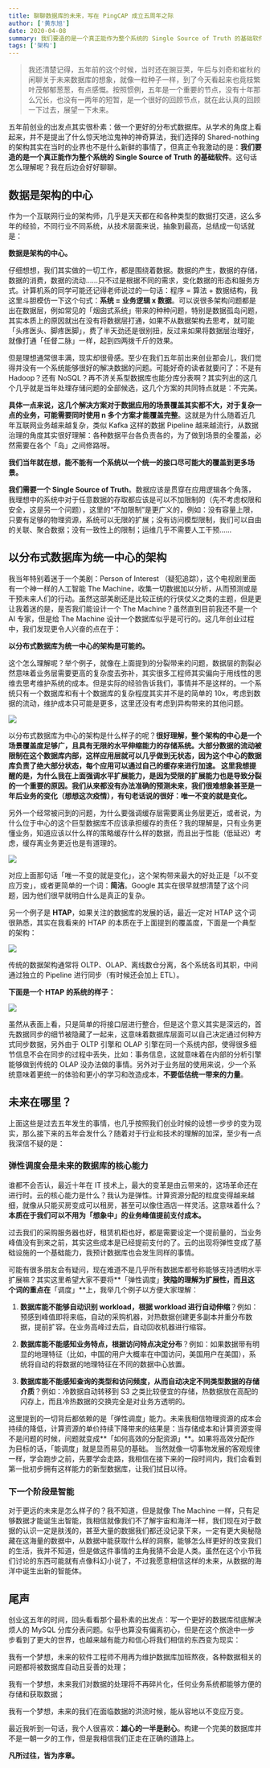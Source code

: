```yaml
---
title: 聊聊数据库的未来，写在 PingCAP 成立五周年之际
author: ['黄东旭']
date: 2020-04-08
summary: 我们要造的是一个真正能作为整个系统的 Single Source of Truth 的基础软件。
tags: ['架构']
---
```

>我还清楚记得，五年前的这个时候，当时还在豌豆荚，午后与刘奇和崔秋的闲聊关于未来数据库的想象，就像一粒种子一样，到了今天看起来也竟枝繁叶茂郁郁葱葱，有点感慨。按照惯例，五年是一个重要的节点，没有十年那么冗长，也没有一两年的短暂，是一个很好的回顾节点，就在此认真的回顾一下过去，展望一下未来。

五年前创业的出发点其实很朴素：做一个更好的分布式数据库。从学术的角度上看起来，并不是提出了什么惊天地泣鬼神的神奇算法，我们选择的 Shared-nothing 的架构其实在当时的业界也不是什么新鲜的事情了，但真正令我激动的是：**我们要造的是一个真正能作为整个系统的 Single Source of Truth 的基础软件**。这句话怎么理解呢？我在后边会好好聊聊。

## 数据是架构的中心

作为一个互联网行业的架构师，几乎是天天都在和各种类型的数据打交道，这么多年的经验，不同行业不同系统，从技术层面来说，抽象到最高，总结成一句话就是：

**数据是架构的中心。**

仔细想想，我们其实做的一切工作，都是围绕着数据。数据的产生，数据的存储，数据的消费，数据的流动……只不过是根据不同的需求，变化数据的形态和服务方式。计算机系的同学可能还记得老师说过的一句话：程序 = 算法 + 数据结构，我这里斗胆模仿一下这个句式：**系统 = 业务逻辑 x 数据**。可以说很多架构问题都是出在数据层，例如常见的「烟囱式系统」带来的种种问题，特别是数据孤岛问题，其实本质上的原因就出在没有将数据层打通，如果不从数据架构去思考，就可能「头疼医头、脚疼医脚」，费了半天劲还是很别扭，反过来如果将数据层治理好，就像打通「任督二脉」一样，起到四两拨千斤的效果。

但是理想通常很丰满，现实却很骨感。至少在我们五年前出来创业那会儿，我们觉得并没有一个系统能够很好的解决数据的问题。可能好奇的读者就要问了：不是有 Hadoop？还有 NoSQL？再不济关系型数据库也能分库分表啊？其实列出的这几个几乎就是当年处理存储问题的全部候选，这几个方案的共同特点就是：不完美。

**具体一点来说，这几个解决方案对于数据应用的场景覆盖其实都不大，对于复杂一点的业务，可能需要同时使用 n 多个方案才能覆盖完整**。这就是为什么随着近几年互联网业务越来越复杂，类似 Kafka 这样的数据 Pipeline 越来越流行，从数据治理的角度其实很好理解：各种数据平台各负责各的，为了做到场景的全覆盖，必然需要在各个「岛」之间修路呀。

**我们当年就在想，能不能有一个系统以一个统一的接口尽可能大的覆盖到更多场景。**

**我们需要一个 Single Source of Truth**。数据应该是贯穿在应用逻辑各个角落，我理想中的系统中对于任意数据的存取都应该是可以不加限制的（先不考虑权限和安全，这是另一个问题），这里的“不加限制”是更广义的，例如：没有容量上限，只要有足够的物理资源，系统可以无限的扩展；没有访问模型限制，我们可以自由的关联、聚合数据；没有一致性上的限制；运维几乎不需要人工干预……

## 以分布式数据库为统一中心的架构

我当年特别着迷于一个美剧：Person of Interest （疑犯追踪），这个电视剧里面有一个神一样的人工智能 The Machine，收集一切数据加以分析，从而预测或是干预未来人们的行动。虽然这部美剧还是比较正统的行侠仗义之类的主题，但是更让我着迷的是，是否我们能设计一个 The Machine？虽然直到目前我还不是一个 AI 专家，但是给 The Machine 设计一个数据库似乎是可行的。这几年创业过程中，我们发现更令人兴奋的点在于：

**以分布式数据库为统一中心的架构是可能的。**

这个怎么理解呢？举个例子，就像在上面提到的分裂带来的问题，数据层的割裂必然意味着业务层需要更高的复杂度去弥补，其实很多工程师其实偏向于用线性的思维去思考维护系统的成本。但是实际的经验告诉我们，事情并不是这样的。一个系统只有一个数据库和有十个数据库的复杂程度其实并不是的简单的 10x，考虑到数据的流动，维护成本只可能是更多，这里还没有考虑到异构带来的其他问题。

![](media/talk-about-the-future-of-databese-on-5th-anniversary-of-pingcap/1-framework.png)

以分布式数据库为中心的架构是什么样子的呢？**很好理解，整个架构的中心是一个场景覆盖度足够广，且具有无限的水平伸缩能力的存储系统。大部分数据的流动被限制在这个数据库内部，这样应用层就可以几乎做到无状态，因为这个中心的数据库负责了绝大部分状态，每个应用可以通过自己的缓存来进行加速。
这里我想提醒的是，为什么我在上面强调水平扩展能力，是因为受限的扩展能力也是导致分裂的一个重要的原因。我们从来都没有办法准确的预测未来，我们很难想象甚至是一年后业务的变化（想想这次疫情），有句老话说的很好：唯一不变的就是变化。**

另外一个经常被问到的问题，为什么要强调缓存层需要离业务层更近，或者说，为什么位于中心的这个巨型数据库不应该承担缓存的责任？我的理解是，只有业务更懂业务，知道应该以什么样的策略缓存什么样的数据，而且出于性能（低延迟）考虑，缓存离业务更近也是有道理的。

![](media/talk-about-the-future-of-databese-on-5th-anniversary-of-pingcap/2-distributed-database.png)

对应上面那句话「唯一不变的就是变化」，这个架构带来最大的好处正是「以不变应万变」，或者更简单的一个词：**简洁**。Google 其实在很早就想清楚了这个问题，因为他们很早就明白什么是真正的复杂。

另一个例子是 **HTAP**，如果关注的数据库的发展的话，最近一定对 HTAP 这个词很熟悉，其实在我看来的 HTAP 的本质在于上面提到的覆盖度，下面是一个典型的架构：

![](media/talk-about-the-future-of-databese-on-5th-anniversary-of-pingcap/3-htap-framework.png)

传统的数据架构通常将 OLTP、OLAP、离线数仓分离，各个系统各司其职，中间通过独立的 Pipeline 进行同步（有时候还会加上 ETL）。

**下面是一个 HTAP 的系统的样子：**

![](media/talk-about-the-future-of-databese-on-5th-anniversary-of-pingcap/4-htap.png)

虽然从表面上看，只是简单的将接口层进行整合，但是这个意义其实是深远的，首先数据同步的细节被隐藏了一起来，这意味着数据库层面可以自己决定通过何种方式同步数据，另外由于 OLTP 引擎和 OLAP 引擎在同一个系统内部，使得很多细节信息不会在同步的过程中丢失，比如：事务信息，这就意味着在内部的分析引擎能够做到传统的 OLAP 没办法做的事情。另外对于业务层的使用来说，少一个系统意味着更统一的体验和更小的学习和改造成本，**不要低估统一带来的力量**。

## 未来在哪里？

上面这些是过去五年发生的事情，也几乎按照我们创业时候的设想一步步的变为现实，那么接下来的五年会发什么？随着对于行业和技术的理解的加深，至少有一点我深信不疑的是：

### 弹性调度会是未来的数据库的核心能力

谁都不会否认，最近十年在 IT 技术上，最大的变革是由云带来的，这场革命还在进行时。云的核心能力是什么？我认为是弹性。计算资源分配的粒度变得越来越细，就像从只能买房变成可以租房，甚至可以像住酒店一样灵活。这意味着什么？**本质在于我们可以不用为「想象中」的业务峰值提前支付成本。**

过去我们的采购服务器也好，租赁机柜也好，都是需要设定一个提前量的，当业务峰值没有到来之前，其实这些成本是已经提前支付的了。云的出现将弹性变成了基础设施的一个基础能力，我预计数据库也会发生同样的事情。

可能有很多朋友会有疑问，现在难道不是几乎所有数据库都号称能够支持透明水平扩展嘛？其实这里希望大家不要将**「弹性调度」**狭隘的理解为扩展性，而且这个词的重点在**「调度」**上，我举几个例子以方便大家理解：

1. **数据库能不能够自动识别 workload，根据 workload 进行自动伸缩**？例如：预感到峰值即将来临，自动的采购机器，对热数据创建更多副本并重分布数据，提前扩容。在业务高峰过去后，自动回收机器进行缩容。

2. **数据库能不能感知业务特点，根据访问特点决定分布**？例如：如果数据带有明显的地理特征（比如，中国的用户大概率在中国访问，美国用户在美国），系统将自动的将数据的地理特征在不同的数据中心放置。

3. **数据库能不能感知查询的类型和访问频度，从而自动决定不同类型数据的存储介质**？例如：冷数据自动转移到 S3 之类比较便宜的存储，热数据放在高配的闪存上，而且冷热数据的交换完全是对业务方透明的。

这里提到的一切背后都依赖的是「弹性调度」能力。未来我相信物理资源的成本会持续的降低，计算资源的单价持续下降带来的结果是：当存储成本和计算资源变得不是问题的时候，问题就变成**「如何高效的分配资源」**。如果将高效分配作为目标的话，「能调度」就是显而易见的基础。
当然就像一切事物发展的客观规律一样，学会跑步之前，先要学会走路，我相信在接下来的一段时间内，我们会看到第一批初步拥有这样能力的新型数据库，让我们拭目以待。

### 下一个阶段是智能

对于更远的未来是怎么样子的？我不知道，但是就像 The Machine 一样，只有足够数据才能诞生出智能，我相信就像我们不了解宇宙和海洋一样，我们现在对于数据的认识一定是肤浅的，甚至大量的数据我们都还没记录下来，一定有更大奥秘隐藏在这海量的数据中，从数据中能获取什么样的洞察，能够怎么样更好的改变我们的生活，我并不知道，但是做这件事情的主角我猜不会是人类。虽然在这个小节我们讨论的东西可能就有点像科幻小说了，不过我愿意相信这样的未来，从数据的海洋中诞生出新的智能体。

## 尾声

创业这五年的时间，回头看看那个最朴素的出发点：写一个更好的数据库彻底解决烦人的 MySQL 分库分表问题。似乎也算没有偏离初心，但是在这个旅途中一步步看到了更大的世界，也越来越有能力和信心将我们相信的东西变为现实：

我有一个梦想，未来的软件工程师不用再为维护数据库加班熬夜，各种数据相关的问题都将被数据库自动且妥善的处理；

我有一个梦想，未来我们对数据的处理将不再碎片化，任何业务系统都能够方便的存储和获取数据；

我有一个梦想，未来的我们在面临数据的洪流时候，能从容地以不变应万变。

最近我听到一句话，我个人很喜欢：**雄心的一半是耐心**。构建一个完美的数据库并不是一朝一夕的工作，但是我相信我们正走在正确的道路上。

**凡所过往，皆为序章。**
